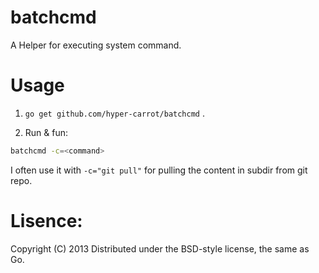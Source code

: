 batchcmd
==========

A Helper for executing system command.

# Usage

1. `go get github.com/hyper-carrot/batchcmd` .

2. Run & fun:
```bash
batchcmd -c=<command> 
```
I often use it with `-c="git pull"` for pulling the content in subdir from git repo. 

# Lisence:
Copyright (C) 2013
Distributed under the BSD-style license, the same as Go.
